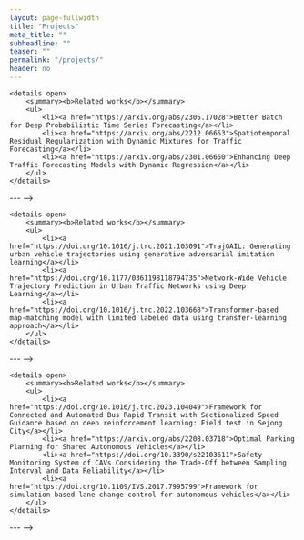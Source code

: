 ```yaml
---
layout: page-fullwidth
title: "Projects"
meta_title: ""
subheadline: ""
teaser: ""
permalink: "/projects/"
header: no
---
```


<!-- <div style="float: left; margin-right: 20px; min-height: 400px; width: 400px; height: 300px;">
<img src="/images/research/prj1.png" alt="Project 1 image" style="float: left; margin-right: 20px; width: 400px; height: 300px;">
</div>
<div style="clear: right;">
    <h4>Probabilistic Approach for better training spatiotemporal data and multivariate time-series data.</h4>
    <p>
        In this project, we focus on developing new methods for better training spatiotemporal data and multivariate time-series data by using a probabilistic approach. Especially, we are tackling conventional MSE/MAE-based training methods which are not suitable for spatiotemporal data and multivariate time-series data where we can find strong spatial (variable-wise) and temporal correlation.
    </p>
    <!-- [Read More](/research/project1/) -->
    <details open>
        <summary><b>Related works</b></summary>
        <ul>
            <li><a href="https://arxiv.org/abs/2305.17028">Better Batch for Deep Probabilistic Time Series Forecasting</a></li>
            <li><a href="https://arxiv.org/abs/2212.06653">Spatiotemporal Residual Regularization with Dynamic Mixtures for Traffic Forecasting</a></li>
            <li><a href="https://arxiv.org/abs/2301.06650">Enhancing Deep Traffic Forecasting Models with Dynamic Regression</a></li>
        </ul>
    </details>
</div>
---
-->

<!-- <div style="float: right; margin-left: 20px; min-height: 500px; width: 400px; height: 300px;">
<img src="/images/research/prj2.png" alt="Project 1 image" >
</div>
<div style="clear: left;">
    <h4>Urban Mobility Data Analytics with AI and Machine Learning</h4>
    <p>
The availability of extensive urban mobility data collected from diverse mobility sensors, such as GPS, WiFi, and smart cards, presents remarkable prospects for comprehending and enhancing urban mobility. This project develops artificial intelligence and machine learning models capable of complex spatiotemporal mobility patterns from large-scale urban mobility data. These models aim to analyze, forecast, and simulate the movement of individuals and vehicles, enabling more intelligent traffic management and improved mobility services. These models can be employed in diverse applications, including predicting traffic flow across an entire city, anticipating turning movements at intersections, and offering personalized route recommendations.
    </p>
    <!-- [Read More](/research/project1/) -->
    <details open>
        <summary><b>Related works</b></summary>
        <ul>
            <li><a href="https://doi.org/10.1016/j.trc.2021.103091">TrajGAIL: Generating urban vehicle trajectories using generative adversarial imitation learning</a></li>
            <li><a href="https://doi.org/10.1177/0361198118794735">Network-Wide Vehicle Trajectory Prediction in Urban Traffic Networks using Deep Learning</a></li>
            <li><a href="https://doi.org/10.1016/j.trc.2022.103668">Transformer-based map-matching model with limited labeled data using transfer-learning approach</a></li>
        </ul>
    </details>
</div>
---
-->


<!--<div style="float: left; margin-right: 20px; min-height: 500px; width: 400px; height: 300px;">
<img src="/images/research/prj3.png" alt="Project 1 image" style="float: left; margin-right: 20px; width: 400px; height: 300px;">
</div>
<div style="clear: right;">
    <h4>Analyzing the Impact of Autonomous Vehicles and Connected Environments</h4>
    <p>
        In this project, we focus on analyzing the impact of autonomous vehicles and connected environments on transportation system. We examine these new technologies from various perspectives. Also, we are developing new methodologies to control and operate these new systems on the real world. 
    </p>
    <!-- [Read More](/research/project1/) -->
    <details open>
        <summary><b>Related works</b></summary>
        <ul>
            <li><a href="https://doi.org/10.1016/j.trc.2023.104049">Framework for Connected and Automated Bus Rapid Transit with Sectionalized Speed Guidance based on deep reinforcement learning: Field test in Sejong City</a></li>
            <li><a href="https://arxiv.org/abs/2208.03718">Optimal Parking Planning for Shared Autonomous Vehicles</a></li>
            <li><a href="https://doi.org/10.3390/s22103611">Safety Monitoring System of CAVs Considering the Trade-Off between Sampling Interval and Data Reliability</a></li>
            <li><a href="https://doi.org/10.1109/IVS.2017.7995799">Framework for simulation-based lane change control for autonomous vehicles</a></li>
        </ul>
    </details>
</div> 
---
-->
